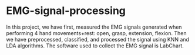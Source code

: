 # EMG-signal-processing
In this project, we have first, measured the EMG signals generated when performing 4 hand movements+rest: open, grasp, extension, flexion. Then we have preprocessed, classified, and processed the signal using KNN and LDA algorithms. The software used to collect the EMG signal is LabChart.
